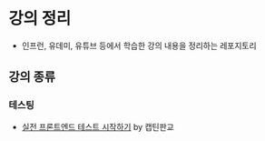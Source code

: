 # 강의 정리

- 인프런, 유데미, 유튜브 등에서 학습한 강의 내용을 정리하는 레포지토리

## 강의 종류

### 테스팅

- [실전 프론트엔드 테스트 시작하기](books/모던%20리액트%20Deep%20Dive/README.md) by 캡틴판교
